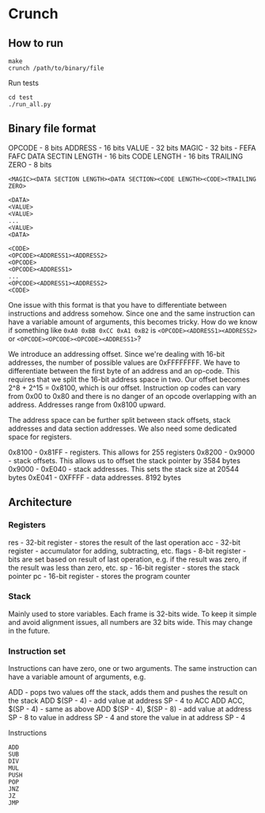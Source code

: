# Crunch

## How to run

```
make
crunch /path/to/binary/file
```

Run tests

```
cd test
./run_all.py
```

## Binary file format

OPCODE - 8 bits
ADDRESS - 16 bits
VALUE - 32 bits
MAGIC - 32 bits - FEFA FAFC
DATA SECTIN LENGTH - 16 bits
CODE LENGTH - 16 bits
TRAILING ZERO - 8 bits

```
<MAGIC><DATA SECTION LENGTH><DATA SECTION><CODE LENGTH><CODE><TRAILING ZERO>

<DATA>
<VALUE>
<VALUE>
...
<VALUE>
<DATA>

<CODE>
<OPCODE><ADDRESS1><ADDRESS2>
<OPCODE>
<OPCODE><ADDRESS1>
...
<OPCODE><ADDRESS1><ADDRESS2>
<CODE>
```

One issue with this format is that you have to differentiate between instructions and address somehow. Since one and the same instruction can have a
variable amount of arguments, this becomes tricky. How do we know if something like `0xA0 0xBB 0xCC 0xA1 0xB2` is `<OPCODE><ADDRESS1><ADDRESS2>` or `<OPCODE><OPCODE><OPCODE><ADDRESS1>`?

We introduce an addressing offset. Since we're dealing with 16-bit addresses, the number of possible values are 0xFFFFFFFF. We have to differentiate between the first byte of an address
and an op-code. This requires that we split the 16-bit address space in two. Our offset becomes 2^8 + 2^15 = 0x8100, which is our offset. Instruction op codes can vary from 0x00 to 0x80
and there is no danger of an opcode overlapping with an address. Addresses range from 0x8100 upward.

The address space can be further split between stack offsets, stack addresses and data section addresses. We also need some dedicated space for registers.

0x8100 - 0x81FF - registers. This allows for 255 registers
0x8200 - 0x9000 - stack offsets. This allows us to offset the stack pointer by 3584 bytes
0x9000 - 0xE040 - stack addresses. This sets the stack size at 20544 bytes
0xE041 - 0XFFFF - data addresses. 8192 bytes

## Architecture

### Registers

res - 32-bit register - stores the result of the last operation
acc - 32-bit register - accumulator for adding, subtracting, etc.
flags - 8-bit register - bits are set based on result of last operation, e.g. if the result was zero, if the result was less than zero, etc.
sp - 16-bit register - stores the stack pointer
pc - 16-bit register - stores the program counter

### Stack

Mainly used to store variables. Each frame is 32-bits wide. To keep it simple and avoid alignment issues,
all numbers are 32 bits wide. This may change in the future.

### Instruction set

Instructions can have zero, one or two arguments. The same instruction can have a variable amount of arguments, e.g.

ADD - pops two values off the stack, adds them and pushes the result on the stack
ADD $(SP - 4) - add value at address SP - 4 to ACC
ADD ACC, $(SP - 4) - same as above
ADD $(SP - 4), $(SP - 8) - add value at address SP - 8 to value in address SP - 4 and store the value in at address SP - 4

Instructions
```
ADD
SUB
DIV
MUL
PUSH
POP
JNZ
JZ
JMP
```

